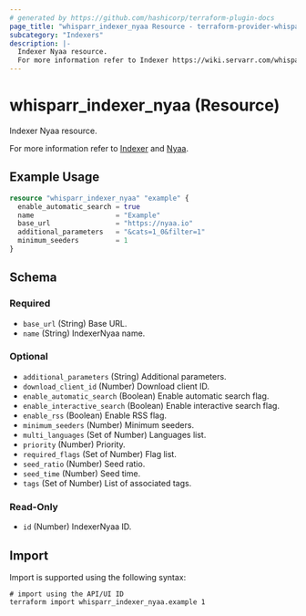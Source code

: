 ```yaml
---
# generated by https://github.com/hashicorp/terraform-plugin-docs
page_title: "whisparr_indexer_nyaa Resource - terraform-provider-whisparr"
subcategory: "Indexers"
description: |-
  Indexer Nyaa resource.
  For more information refer to Indexer https://wiki.servarr.com/whisparr/settings#indexers and Nyaa https://wiki.servarr.com/whisparr/supported#nyaa.
---
```


# whisparr_indexer_nyaa (Resource)

<!-- subcategory:Indexers -->Indexer Nyaa resource.
For more information refer to [Indexer](https://wiki.servarr.com/whisparr/settings#indexers) and [Nyaa](https://wiki.servarr.com/whisparr/supported#nyaa).

## Example Usage

```terraform
resource "whisparr_indexer_nyaa" "example" {
  enable_automatic_search = true
  name                    = "Example"
  base_url                = "https://nyaa.io"
  additional_parameters   = "&cats=1_0&filter=1"
  minimum_seeders         = 1
}
```

<!-- schema generated by tfplugindocs -->
## Schema

### Required

- `base_url` (String) Base URL.
- `name` (String) IndexerNyaa name.

### Optional

- `additional_parameters` (String) Additional parameters.
- `download_client_id` (Number) Download client ID.
- `enable_automatic_search` (Boolean) Enable automatic search flag.
- `enable_interactive_search` (Boolean) Enable interactive search flag.
- `enable_rss` (Boolean) Enable RSS flag.
- `minimum_seeders` (Number) Minimum seeders.
- `multi_languages` (Set of Number) Languages list.
- `priority` (Number) Priority.
- `required_flags` (Set of Number) Flag list.
- `seed_ratio` (Number) Seed ratio.
- `seed_time` (Number) Seed time.
- `tags` (Set of Number) List of associated tags.

### Read-Only

- `id` (Number) IndexerNyaa ID.

## Import

Import is supported using the following syntax:

```shell
# import using the API/UI ID
terraform import whisparr_indexer_nyaa.example 1
```
